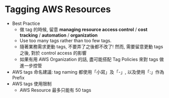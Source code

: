 # Tagging AWS Resources

- Best Practice
  - 做 tag 的時候, 留意 **managing resource access control** / **cost tracking** / **automation** / **organization**
  - Use too many tags rather than too few tags.
  - 隨著業務需求更動 tags, 不要弄了之後都不改了! 然而, 需要留意更動 tags 之後, 對於 control access 的影響
  - 如果有用 AWS Organization 的話, 盡可能搭配 Tag Policies 來對 tags 做進一步控管
- AWS tags 命名建議: tag naming 都使用「小寫」及「-」, 以及使用「:」作為 Prefix
- AWS tags 使用限制
  - AWS Resource 最多只能有 50 tags
